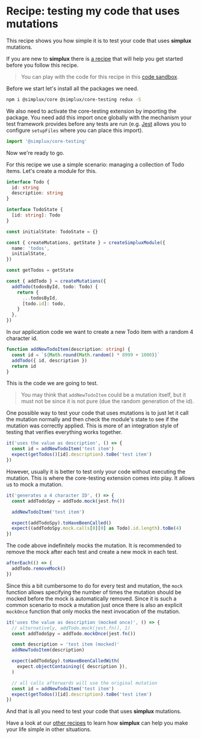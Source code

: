 # Recipe: testing my code that uses mutations

This recipe shows you how simple it is to test your code that uses **simplux** mutations.

If you are new to **simplux** there is [a recipe](../../basics/getting-started#readme) that will help you get started before you follow this recipe.

> You can play with the code for this recipe in this [code sandbox](https://codesandbox.io/s/github/MrWolfZ/simplux/tree/master/recipes/advanced/testing-code-using-mutations).

Before we start let's install all the packages we need.

```sh
npm i @simplux/core @simplux/core-testing redux -S
```

We also need to activate the core-testing extension by importing the package. You need add this import once globally with the mechanism your test framework provides before any tests are run (e.g. [Jest](https://jestjs.io/) allows you to configure `setupFiles` where you can place this import).

```ts
import '@simplux/core-testing'
```

Now we're ready to go.

For this recipe we use a simple scenario: managing a collection of Todo items. Let's create a module for this.

```ts
interface Todo {
  id: string
  description: string
}

interface TodoState {
  [id: string]: Todo
}

const initialState: TodoState = {}

const { createMutations, getState } = createSimpluxModule({
  name: 'todos',
  initialState,
})

const getTodos = getState

const { addTodo } = createMutations({
  addTodo(todosById, todo: Todo) {
    return {
      ...todosById,
      [todo.id]: todo,
    }
  },
})
```

In our application code we want to create a new Todo item with a random 4 character id.

```ts
function addNewTodoItem(description: string) {
  const id = `${Math.round(Math.random() * 8999 + 1000)}`
  addTodo({ id, description })
  return id
}
```

This is the code we are going to test.

> You may think that `addNewTodoItem` could be a mutation itself, but it must not be since it is not pure (due the random generation of the id).

One possible way to test your code that uses mutations is to just let it call the mutation normally and then check the module's state to see if the mutation was correctly applied. This is more of an integration style of testing that verifies everything works together.

```ts
it('uses the value as description', () => {
  const id = addNewTodoItem('test item')
  expect(getTodos()[id].description).toBe('test item')
})
```

However, usually it is better to test only your code without executing the mutation. This is where the core-testing extension comes into play. It allows us to mock a mutation.

```ts
it('generates a 4 character ID', () => {
  const addTodoSpy = addTodo.mock(jest.fn())

  addNewTodoItem('test item')

  expect(addTodoSpy).toHaveBeenCalled()
  expect((addTodoSpy.mock.calls[0][0] as Todo).id.length).toBe(4)
})
```

The code above indefinitely mocks the mutation. It is recommended to remove the mock after each test and create a new mock in each test.

```ts
afterEach(() => {
  addTodo.removeMock()
})
```

Since this a bit cumbersome to do for every test and mutation, the `mock` function allows specifying the number of times the mutation should be mocked before the mock is automatically removed. Since it is such a common scenario to mock a mutation just once there is also an explicit `mockOnce` function that only mocks the next invocation of the mutation.

```ts
it('uses the value as description (mocked once)', () => {
  // alternatively, addTodo.mock(jest.fn(), 1)
  const addTodoSpy = addTodo.mockOnce(jest.fn())

  const description = 'test item (mocked)'
  addNewTodoItem(description)

  expect(addTodoSpy).toHaveBeenCalledWith(
    expect.objectContaining({ description }),
  )

  // all calls afterwards will use the original mutation
  const id = addNewTodoItem('test item')
  expect(getTodos()[id].description).toBe('test item')
})
```

And that is all you need to test your code that uses **simplux** mutations.

Have a look at our [other recipes](../../../../..#recipes) to learn how **simplux** can help you make your life simple in other situations.
